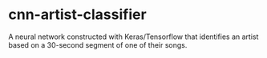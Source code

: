 # cnn-artist-classifier
A neural network constructed with Keras/Tensorflow that identifies an artist based on a 30-second segment of one of their songs.
